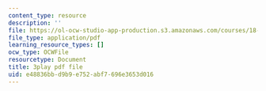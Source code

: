 ```yaml
---
content_type: resource
description: ''
file: https://ol-ocw-studio-app-production.s3.amazonaws.com/courses/18-01sc-single-variable-calculus-fall-2010/e48836bbd9b9e752abf7696e3653d016_Nv3C7q88MqA.pdf
file_type: application/pdf
learning_resource_types: []
ocw_type: OCWFile
resourcetype: Document
title: 3play pdf file
uid: e48836bb-d9b9-e752-abf7-696e3653d016
---
```

